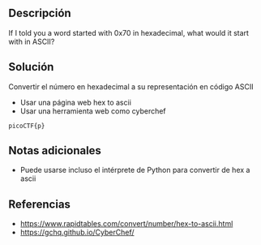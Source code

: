 ## Descripción
If I told you a word started with 0x70 in hexadecimal, what would it start with in ASCII?

## Solución
Convertir el número en hexadecimal a su representación en código ASCII
* Usar una página web hex to ascii
* Usar una herramienta web como cyberchef

```
picoCTF{p}
```

## Notas adicionales
* Puede usarse incluso el intérprete de Python para convertir de hex a ascii

## Referencias
* https://www.rapidtables.com/convert/number/hex-to-ascii.html
* https://gchq.github.io/CyberChef/